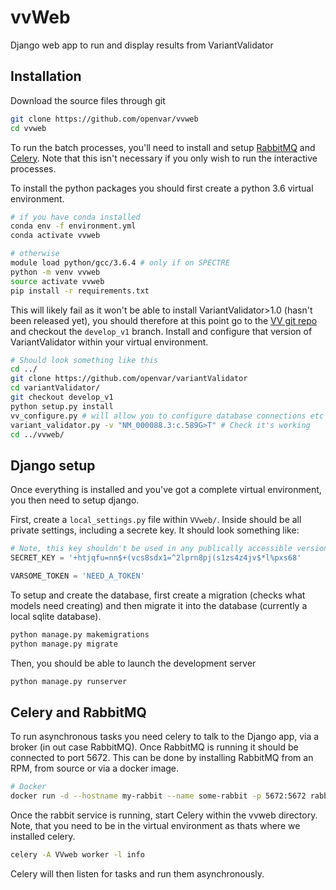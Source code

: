 # vvWeb

Django web app to run and display results from VariantValidator

## Installation

Download the source files through git

```bash
git clone https://github.com/openvar/vvweb
cd vvweb
```

To run the batch processes, you'll need to install and setup [RabbitMQ](https://www.rabbitmq.com/download.html) and [Celery](http://docs.celeryproject.org/en/latest/index.html).
Note that this isn't necessary if you only wish to run the interactive processes. 

To install the python packages you should first create a python 3.6 virtual environment.

```bash
# if you have conda installed
conda env -f environment.yml
conda activate vvweb

# otherwise
module load python/gcc/3.6.4 # only if on SPECTRE
python -m venv vvweb
source activate vvweb
pip install -r requirements.txt
```

This will likely fail as it won't be able to install VariantValidator>1.0 (hasn't been released yet), 
you should therefore at this point go to the [VV git repo](https://github.com/openvar/variantValidator)
and checkout the `develop_v1` branch. Install and configure that version of VariantValidator within your virtual environment.

```bash
# Should look something like this
cd ../
git clone https://github.com/openvar/variantValidator
cd variantValidator/
git checkout develop_v1
python setup.py install
vv_configure.py # will allow you to configure database connections etc 
variant_validator.py -v "NM_000088.3:c.589G>T" # Check it's working
cd ../vvweb/
```

## Django setup

Once everything is installed and you've got a complete virtual environment, you then need to setup django.

First, create a `local_settings.py` file within `VVweb/`. Inside should be all private settings, including a secrete key. It should look something like:

```python
# Note, this key shouldn't be used in any publically accessible version
SECRET_KEY = '+htjqfu=nn$+(vcs8sdx1=^2lprn8pj(s1zs4z4jv$*l%pxs68'

VARSOME_TOKEN = 'NEED_A_TOKEN'
```

To setup and create the database, first create a migration (checks what models need creating) and then migrate it into the database (currently a local sqlite database).

```bash
python manage.py makemigrations
python manage.py migrate
```

Then, you should be able to launch the development server

```bash
python manage.py runserver
```

## Celery and RabbitMQ

To run asynchronous tasks you need celery to talk to the Django app, via a broker (in out case RabbitMQ).
Once RabbitMQ is running it should be connected to port 5672. This can be done by installing RabbitMQ from an RPM, from source or via a docker image.

```bash
# Docker 
docker run -d --hostname my-rabbit --name some-rabbit -p 5672:5672 rabbitmq
```

Once the rabbit service is running, start Celery within the vvweb directory. Note, that you need to be in the 
virtual environment as thats where we installed celery.

```bash
celery -A VVweb worker -l info
```

Celery will then listen for tasks and run them asynchronously.